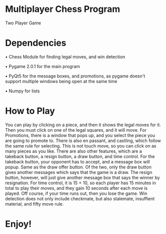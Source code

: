 # Multiplayer Chess Program
 
Two Player Game

# Dependencies
• Chess Module for finding legal moves, and win detection

• Pygame 2.0.1 for the main program

• PyQt5 for the message boxes, and promotions, as pygame doesn't support multiple windows being open at the same time

• Numpy for lists
 
# How to Play
You can play by clicking on a piece, and then it shows the legal moves for it. Then you must click on one of the legal squares, and it will move. For Promotions, there is a window that pops up, and you select the piece you are going to promote to. There is also en passant, and castling, which follow the same rule for selecting. This is not touch move, so you can click on as many pieces as you like. There are also other features, which are a takeback button, a resign button, a draw button, and time control. For the takeback button, your opponent has to accept, and a message box will popup. Same as the draw offer button. Of the two, only the draw button gives another messages which says that the game is a draw. The resign button, however, will just give another message box that says the winner by resignation. For time control, it is 15 + 10, so each player has 15 minutes in total to play their moves, and they gain 10 seconds after each move is played. Off course, if your time runs out, then you lose the game. Win detection does not only include checkmate, but also stalemate, insuffient material, and fifty move rule. 

# Enjoy!

